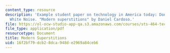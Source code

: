 ```yaml
---
content_type: resource
description: 'Example student paper on technology in America today: Don DeLillo''s
  White Noise. "Modern superstitions" by Daniel Cardoso.'
file: https://ol-ocw-studio-app-qa.s3.amazonaws.com/courses/sts-464-technology-and-the-literary-imagination-spring-2008/16f2bf79dcb28dca948de2969a84ceb6_dcardoso_wk2.pdf
file_type: application/pdf
resourcetype: Document
title: Modern Superstitions
uid: 16f2bf79-dcb2-8dca-948d-e2969a84ceb6
---
```

